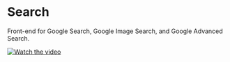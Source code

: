 # Search
Front-end for Google Search, Google Image Search, and Google Advanced Search.


[![Watch the video](https://img.youtube.com/vi/0RkeIQHEv2Q/hqdefault.jpg)](https://youtu.be/0RkeIQHEv2Q)
